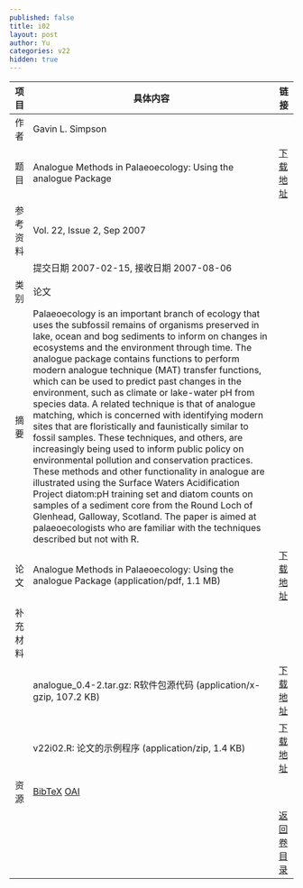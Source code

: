 ```yaml
---
published: false
title: i02
layout: post
author: Yu
categories: v22
hidden: true
---
```


| 项目 | 具体内容 | 链接 |
|---:|---|---|
| 作者 | Gavin L. Simpson| |
| 题目 |Analogue Methods in Palaeoecology: Using the analogue Package | [下载地址](http://www.jstatsoft.org/v22/i02/paper) |
| 参考资料 |Vol. 22, Issue 2, Sep 2007 | |
| | 提交日期 2007-02-15, 接收日期 2007-08-06| | 
| 类别 | 论文| |
| 摘要 | Palaeoecology is an important branch of ecology that uses the subfossil remains of organisms preserved in lake, ocean and bog sediments to inform on changes in ecosystems and the environment through time. The analogue package contains functions to perform modern analogue technique (MAT) transfer functions, which can be used to predict past changes in the environment, such as climate or lake-water pH from species data. A related technique is that of analogue matching, which is concerned with identifying modern sites that are floristically and faunistically similar to fossil samples. These techniques, and others, are increasingly being used to inform public policy on environmental pollution and conservation practices. These methods and other functionality in analogue are illustrated using the Surface Waters Acidification Project diatom:pH training set and diatom counts on samples of a sediment core from the Round Loch of Glenhead, Galloway, Scotland.  The paper is aimed at palaeoecologists who are familiar with the techniques described but not with R.| |
| 论文 | Analogue Methods in Palaeoecology: Using the analogue Package  (application/pdf, 1.1 MB)| [下载地址](http://www.jstatsoft.org/v22/i02/paper) |
| 补充材料 | | |
| |analogue_0.4-2.tar.gz: R软件包源代码  (application/x-gzip, 107.2 KB)|  [下载地址](http://www.jstatsoft.org/v22/i02/supp/1) |
| |v22i02.R: 论文的示例程序  (application/zip, 1.4 KB)|  [下载地址](http://www.jstatsoft.org/v22/i02/supp/2) |
| 资源 | [BibTeX](http://www.jstatsoft.org/v22/i02/bibtex) [OAI](http://www.jstatsoft.org/oai?verb=GetRecord&identifier=oai.jstatsoft/v22/i02&prefix=oai_dc)| |
| |  | [返回卷目录]({{site.baseurl}}/volume/v22.html) |